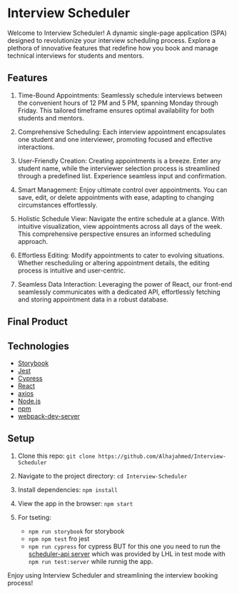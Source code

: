 # Interview Scheduler

Welcome to Interview Scheduler! A dynamic single-page application (SPA) designed to revolutionize your interview scheduling process. Explore a plethora of innovative features that redefine how you book and manage technical interviews for students and mentors.

## Features

1. Time-Bound Appointments: Seamlessly schedule interviews between the convenient hours of 12 PM and 5 PM, spanning Monday through Friday. This tailored timeframe ensures optimal availability for both students and mentors.

2. Comprehensive Scheduling: Each interview appointment encapsulates one student and one interviewer, promoting focused and effective interactions.

3. User-Friendly Creation: Creating appointments is a breeze. Enter any student name, while the interviewer selection process is streamlined through a predefined list. Experience seamless input and confirmation.

4. Smart Management: Enjoy ultimate control over appointments. You can save, edit, or delete appointments with ease, adapting to changing circumstances effortlessly.

5. Holistic Schedule View: Navigate the entire schedule at a glance. With intuitive visualization, view appointments across all days of the week. This comprehensive perspective ensures an informed scheduling approach.

6. Effortless Editing: Modify appointments to cater to evolving situations. Whether rescheduling or altering appointment details, the editing process is intuitive and user-centric.

7. Seamless Data Interaction: Leveraging the power of React, our front-end seamlessly communicates with a dedicated API, effortlessly fetching and storing appointment data in a robust database.

## Final Product

## Technologies

- [Storybook](https://storybook.js.org/)
- [Jest](https://jestjs.io/)
- [Cypress](https://www.cypress.io/app/)
- [React](https://react.dev/)
- [axios](https://www.npmjs.com/package/axios)
- [Node.js](https://nodejs.org/en)
- [npm](https://www.npmjs.com/)
- [webpack-dev-server](https://www.npmjs.com/package/webpack-dev-server)

## Setup

1. Clone this repo: `git clone https://github.com/Alhajahmed/Interview-Scheduler`

2. Navigate to the project directory: `cd Interview-Scheduler`

3. Install dependencies: `npm install`

4. View the app in the browser: `npm start`

5. For tseting:
   - `npm run storybook` for storybook
   - `npm npm test` fro jest
   - `npm run cypress` for cypress BUT for this one you need to run the [scheduler-api server](https://github.com/lighthouse-labs/scheduler-api) which was provided by LHL in test mode with `npm run test:server` while runnig the app.

Enjoy using Interview Scheduler and streamlining the interview booking process!
